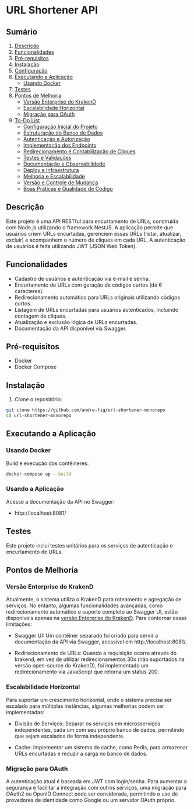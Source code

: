 # URL Shortener API

## Sumário

1. [Descrição](#descrição)
2. [Funcionalidades](#funcionalidades)
3. [Pré-requisitos](#pré-requisitos)
4. [Instalação](#instalação)
5. [Configuração](#configuração)
6. [Executando a Aplicação](#executando-a-aplicação)
   - [Usando Docker](#usando-docker)
7. [Testes](#testes)
8. [Pontos de Melhoria](#pontos-de-melhoria)
   - [Versão Enterprise do KrakenD](#versão-enterprise-do-krakend)
   - [Escalabilidade Horizontal](#escalabilidade-horizontal)
   - [Migração para OAuth](#migração-para-oauth)
9. [To-Do List](#to-do-list)
   - [Configuração Inicial do Projeto](#1-.configuração-inicial-do-projeto)
   - [Estruturação do Banco de Dados](#2-.estruturação-do-banco-de-dados)
   - [Autenticação e Autorização](#3-.autenticação-e-autorização)
   - [Implementação dos Endpoints](#4-.implementação-dos-endpoints)
   - [Redirecionamento e Contabilização de Cliques](#5-.redirecionamento-e-contabilização-de-cliques)
   - [Testes e Validações](#6-.testes-e-validações)
   - [Documentação e Observabilidade](#7-.documentação-e-observabilidade)
   - [Deploy e Infraestrutura](#8-.deploy-e-infraestrutura)
   - [Melhoria e Escalabilidade](#9-.melhoria-e-escalabilidade)
   - [Versão e Controle de Mudança](#10-.versão-e-controle-de-mudança)
   - [Boas Práticas e Qualidade de Código](#11-.boas-práticas-e-qualidade-de-código)

## Descrição

Este projeto é uma API RESTful para encurtamento de URLs, construída com Node.js utilizando o framework NestJS. A aplicação permite que usuários criem URLs encurtadas, gerenciem essas URLs (listar, atualizar, excluir) e acompanhem o número de cliques em cada URL. A autenticação de usuários é feita utilizando JWT (JSON Web Token).

## Funcionalidades

- Cadastro de usuários e autenticação via e-mail e senha.
- Encurtamento de URLs com geração de códigos curtos (de 6 caracteres).
- Redirecionamento automático para URLs originais utilizando códigos curtos.
- Listagem de URLs encurtadas para usuários autenticados, incluindo contagem de cliques.
- Atualização e exclusão lógica de URLs encurtadas.
- Documentação da API disponível via Swagger.

## Pré-requisitos

- Docker
- Docker Compose

## Instalação

1. Clone o repositório:

```bash
git clone https://github.com/andre-fig/url-shortener-monorepo
cd url-shortener-monorepo
```

## Executando a Aplicação

### Usando Docker

Build e execução dos contêineres:

```bash
docker-compose up --build
```

### Usando a Aplicação

Acesse a documentação da API no Swagger:

- http://localhost:8081/

## Testes

Este projeto inclui testes unitários para os serviços de autenticação e encurtamento de URLs.

## Pontos de Melhoria

### Versão Enterprise do KrakenD

Atualmente, o sistema utiliza o KrakenD para roteamento e agregação de serviços. No entanto, algumas funcionalidades avançadas, como redirecionamento automático e suporte completo ao Swagger UI, estão disponíveis apenas na [versão Enterprise do KrakenD](https://www.krakend.io/docs/enterprise/backends/client-redirect/). Para contornar essas limitações:

- Swagger UI: Um contêiner separado foi criado para servir a documentação da API via Swagger, acessível em http://localhost:8081/.

- Redirecionamento de URLs: Quando a requisição ocorre através do krakend, em vez de utilizar redirecionamentos 30x (não suportados na versão open-source do KrakenD), foi implementado um redirecionamento via JavaScript que retorna um status 200.

### Escalabilidade Horizontal

Para suportar um crescimento horizontal, onde o sistema precisa ser escalado para múltiplas instâncias, algumas melhorias podem ser implementadas:

- Divisão de Serviços: Separar os serviços em microsserviços independentes, cada um com seu próprio banco de dados, permitindo que sejam escalados de forma independente.

- Cache: Implementar um sistema de cache, como Redis, para armazenar URLs encurtadas e reduzir a carga no banco de dados.

### Migração para OAuth

A autenticação atual é baseada em JWT com login/senha. Para aumentar a segurança e facilitar a integração com outros serviços, uma migração para OAuth2 ou OpenID Connect pode ser considerada, permitindo o uso de provedores de identidade como Google ou um servidor OAuth próprio.
